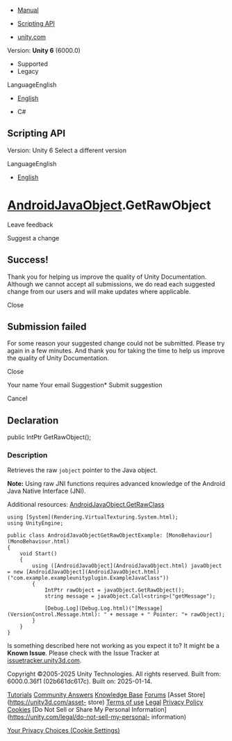 [ ]()

  * [Manual](../Manual/index.html)
  * [Scripting API](../ScriptReference/index.html)

  * [unity.com](https://unity.com/)

Version: **Unity 6** (6000.0)

  * Supported
  * Legacy

LanguageEnglish

  * [English]()

  * C#

[ ](https://docs.unity3d.com)

## Scripting API

Version: Unity 6 Select a different version

LanguageEnglish

  * [English]()

#  [AndroidJavaObject](AndroidJavaObject.html).GetRawObject

Leave feedback

Suggest a change

## Success!

Thank you for helping us improve the quality of Unity Documentation. Although
we cannot accept all submissions, we do read each suggested change from our
users and will make updates where applicable.

Close

## Submission failed

For some reason your suggested change could not be submitted. Please <a>try
again</a> in a few minutes. And thank you for taking the time to help us
improve the quality of Unity Documentation.

Close

Your name Your email Suggestion* Submit suggestion

Cancel

[ ]()

## Declaration

public IntPtr GetRawObject();

### Description

Retrieves the raw `jobject` pointer to the Java object.  
  
**Note:** Using raw JNI functions requires advanced knowledge of the Android
Java Native Interface (JNI).

Additional resources:
[AndroidJavaObject.GetRawClass](AndroidJavaObject.GetRawClass.html)

    
    
    using [System](Rendering.VirtualTexturing.System.html);
    using UnityEngine;  
      
    public class AndroidJavaObjectGetRawObjectExample: [MonoBehaviour](MonoBehaviour.html)
    {
        void Start()
        {
            using ([AndroidJavaObject](AndroidJavaObject.html) javaObject = new [AndroidJavaObject](AndroidJavaObject.html)("com.example.exampleunityplugin.ExampleJavaClass"))
            {
                IntPtr rawObject = javaObject.GetRawObject();
                string message = javaObject.Call<string>("getMessage");  
      
                [Debug.Log](Debug.Log.html)("[Message](VersionControl.Message.html): " + message + " Pointer: "+ rawObject);
            }
        }
    }
    

Is something described here not working as you expect it to? It might be a
**Known Issue**. Please check with the Issue Tracker at
[issuetracker.unity3d.com](https://issuetracker.unity3d.com).

Copyright ©2005-2025 Unity Technologies. All rights reserved. Built from:
6000.0.36f1 (02b661dc617c). Built on: 2025-01-14.

[Tutorials](https://unity3d.com/learn) [Community
Answers](https://answers.unity3d.com) [Knowledge
Base](https://support.unity3d.com/hc/en-us)
[Forums](https://forum.unity3d.com) [Asset Store](https://unity3d.com/asset-
store) [Terms of use](https://docs.unity3d.com/Manual/TermsOfUse.html)
[Legal](https://unity.com/legal) [Privacy
Policy](https://unity.com/legal/privacy-policy)
[Cookies](https://unity.com/legal/cookie-policy) [Do Not Sell or Share My
Personal Information](https://unity.com/legal/do-not-sell-my-personal-
information)

[Your Privacy Choices (Cookie Settings)](javascript:void\(0\);)

